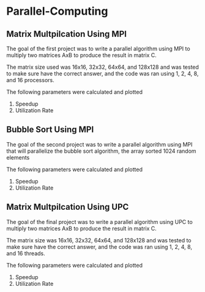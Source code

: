 # Parallel-Computing

## Matrix Multpilcation Using MPI
The goal of the first project was to write a parallel algorithm using MPI to multiply two matrices AxB to produce the result in matrix C.

The matrix size used was 16x16, 32x32, 64x64, and 128x128 and was tested to make sure have the correct answer, and the code was ran using 1, 2, 4, 8, and 16 processors.

The following parameters were calculated and plotted 
1. Speedup
2. Utilization Rate

## Bubble Sort Using MPI
The goal of the second project was to write a parallel algorithm using MPI that will parallelize the bubble sort algorithm, the array sorted 1024 random elements

The following parameters were calculated and plotted 
1. Speedup
2. Utilization Rate

## Matrix Multpilcation Using UPC
The goal of the final project was to write a parallel algorithm using UPC to multiply two matrices AxB to produce the result in matrix C.

The matrix size was 16x16, 32x32, 64x64, and 128x128 and was tested to make sure have the correct answer, and the code was ran using 1, 2, 4, 8, and 16 threads.

The following parameters were calculated and plotted 
1. Speedup
2. Utilization Rate
